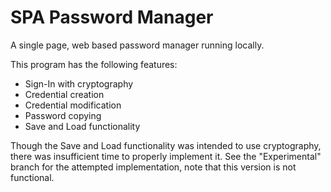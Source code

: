 # SPA Password Manager
A single page, web based password manager running locally.

This program has the following features:
- Sign-In with cryptography
- Credential creation
- Credential modification
- Password copying
- Save and Load functionality

Though the Save and Load functionality was intended to use cryptography, there was insufficient time to properly implement it.
See the "Experimental" branch for the attempted implementation, note that this version is not functional.
